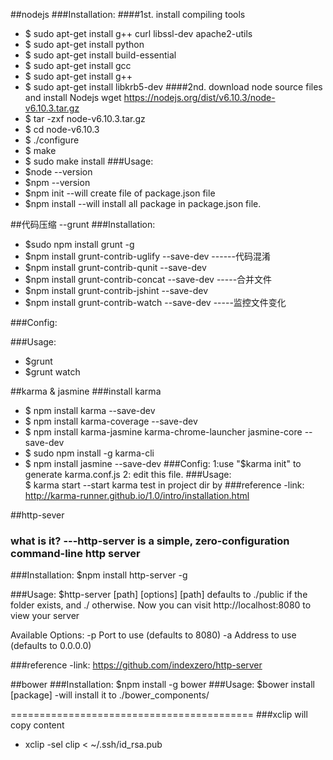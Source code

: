 ##nodejs
###Installation:
####1st. install compiling tools
- $ sudo apt-get install g++ curl libssl-dev apache2-utils
- $ sudo apt-get install python
- $ sudo apt-get install build-essential
- $ sudo apt-get install gcc
- $ sudo apt-get install g++
- $ sudo apt-get install libkrb5-dev
####2nd. download node source files and install Nodejs
wget https://nodejs.org/dist/v6.10.3/node-v6.10.3.tar.gz
- $ tar -zxf node-v6.10.3.tar.gz
- $ cd node-v6.10.3
- $ ./configure
- $ make
- $ sudo make install
###Usage:
- $node --version
- $npm --version
- $npm init		--will create file of package.json file
- $npm install	--will install all package in package.json file.
	
##代码压缩 --grunt
###Installation:
- $sudo npm install grunt -g
- $npm install grunt-contrib-uglify --save-dev  ------代码混淆
- $npm install grunt-contrib-qunit --save-dev
- $npm install grunt-contrib-concat --save-dev  -----合并文件
- $npm install grunt-contrib-jshint --save-dev
- $npm install grunt-contrib-watch --save-dev   -----监控文件变化

###Config:

###Usage:
- $grunt
- $grunt watch
	
		

##karma & jasmine
###install karma
- $ npm install karma --save-dev
- $ npm install karma-coverage --save-dev
- $ npm install karma-jasmine karma-chrome-launcher jasmine-core --save-dev
- $ sudo npm install -g karma-cli
- $ npm install jasmine --save-dev
###Config:
1:use "$karma init" to generate karma.conf.js
2: edit this file.
###Usage:	
$ karma start		--start karma test in project dir by
###reference
-link: http://karma-runner.github.io/1.0/intro/installation.html

##http-sever
### what is it? ---http-server is a simple, zero-configuration command-line http server
###Installation:
$npm install http-server -g

###Usage:
$http-server [path] [options]
[path] defaults to ./public if the folder exists, and ./ otherwise.
Now you can visit http://localhost:8080 to view your server

Available Options:
-p Port to use (defaults to 8080)
-a Address to use (defaults to 0.0.0.0)

###reference
-link: https://github.com/indexzero/http-server


##bower
###Installation:
$npm install -g bower
###Usage:
$bower install [package]
-will install it to ./bower_components/    

==========================================
###xclip will copy content
- xclip -sel clip < ~/.ssh/id_rsa.pub
